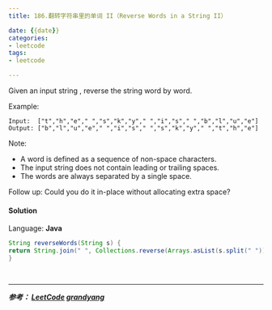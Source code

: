 ```yaml
---
title: 186.翻转字符串里的单词 II（Reverse Words in a String II）

date: {{date}}
categories:
- leetcode
tags:
- leetcode

---
```

Given an input string , reverse the string word by word.

Example:
```
Input:  ["t","h","e"," ","s","k","y"," ","i","s"," ","b","l","u","e"]
Output: ["b","l","u","e"," ","i","s"," ","s","k","y"," ","t","h","e"]
```
Note:

- A word is defined as a sequence of non-space characters.
- The input string does not contain leading or trailing spaces.
- The words are always separated by a single space.


Follow up: Could you do it in-place without allocating extra space?

#### Solution

Language: **Java**

```java
String reverseWords(String s) {
return String.join(" ", Collections.reverse(Arrays.asList(s.split(" "))));
}

​
```

---
***参考：
[LeetCode](https://leetcode-cn.com/problems/reverse-words-in-a-string-ii/)
[grandyang](https://www.cnblogs.com/grandyang/p/5186294.html)***

